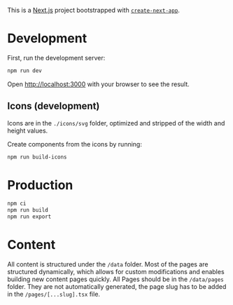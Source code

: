 This is a [Next.js](https://nextjs.org/) project bootstrapped with [`create-next-app`](https://github.com/vercel/next.js/tree/canary/packages/create-next-app).

# Development

First, run the development server:

```bash
npm run dev
```

Open [http://localhost:3000](http://localhost:3000) with your browser to see the result.

## Icons (development)

Icons are in the `./icons/svg` folder, optimized and stripped of the width and height values.

Create components from the icons by running:

```bash
npm run build-icons
```

# Production

```bash
npm ci
npm run build
npm run export
```

# Content

All content is structured under the `/data` folder. Most of the pages are structured dynamically, which allows for custom modifications and enables building new content pages quickly. All Pages should be in the `/data/pages` folder. They are not automatically generated, the page slug has to be added in the `/pages/[...slug].tsx` file.
